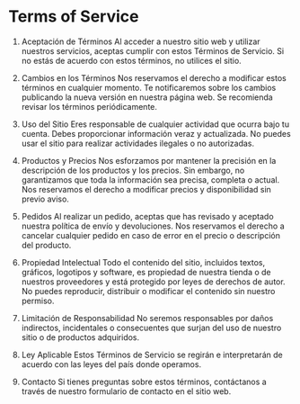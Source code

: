 # Terms of Service

1. Aceptación de Términos Al acceder a nuestro sitio web y utilizar nuestros servicios, aceptas cumplir con estos Términos de Servicio. Si no estás de acuerdo con estos términos, no utilices el sitio.

2. Cambios en los Términos Nos reservamos el derecho a modificar estos términos en cualquier momento. Te notificaremos sobre los cambios publicando la nueva versión en nuestra página web. Se recomienda revisar los términos periódicamente.

3. Uso del Sitio Eres responsable de cualquier actividad que ocurra bajo tu cuenta. Debes proporcionar información veraz y actualizada. No puedes usar el sitio para realizar actividades ilegales o no autorizadas.

4. Productos y Precios Nos esforzamos por mantener la precisión en la descripción de los productos y los precios. Sin embargo, no garantizamos que toda la información sea precisa, completa o actual. Nos reservamos el derecho a modificar precios y disponibilidad sin previo aviso.

5. Pedidos Al realizar un pedido, aceptas que has revisado y aceptado nuestra política de envío y devoluciones. Nos reservamos el derecho a cancelar cualquier pedido en caso de error en el precio o descripción del producto.

6. Propiedad Intelectual Todo el contenido del sitio, incluidos textos, gráficos, logotipos y software, es propiedad de nuestra tienda o de nuestros proveedores y está protegido por leyes de derechos de autor. No puedes reproducir, distribuir o modificar el contenido sin nuestro permiso.

7. Limitación de Responsabilidad No seremos responsables por daños indirectos, incidentales o consecuentes que surjan del uso de nuestro sitio o de productos adquiridos.

8. Ley Aplicable Estos Términos de Servicio se regirán e interpretarán de acuerdo con las leyes del país donde operamos.

9. Contacto Si tienes preguntas sobre estos términos, contáctanos a través de nuestro formulario de contacto en el sitio web.